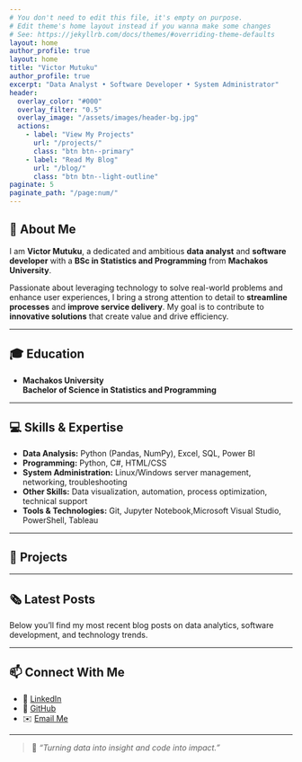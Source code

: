 ```yaml
---
# You don't need to edit this file, it's empty on purpose.
# Edit theme's home layout instead if you wanna make some changes
# See: https://jekyllrb.com/docs/themes/#overriding-theme-defaults
layout: home
author_profile: true
layout: home
title: "Victor Mutuku"
author_profile: true
excerpt: "Data Analyst • Software Developer • System Administrator"
header:
  overlay_color: "#000"
  overlay_filter: "0.5"
  overlay_image: "/assets/images/header-bg.jpg"
  actions:
    - label: "View My Projects"
      url: "/projects/"
      class: "btn btn--primary"
    - label: "Read My Blog"
      url: "/blog/"
      class: "btn btn--light-outline"
paginate: 5
paginate_path: "/page:num/"
---
```


## 👋 About Me

I am **Victor Mutuku**, a dedicated and ambitious **data analyst** and **software developer** with a **BSc in Statistics and Programming** from **Machakos University**.

Passionate about leveraging technology to solve real-world problems and enhance user experiences, I bring a strong attention to detail to **streamline processes** and **improve service delivery**. My goal is to contribute to **innovative solutions** that create value and drive efficiency.

---

## 🎓 Education

-  **Machakos University**  
  **Bachelor of Science in Statistics and Programming**  

---

## 💻 Skills & Expertise

-  **Data Analysis:** Python (Pandas, NumPy), Excel, SQL, Power BI  
-  **Programming:** Python, C#, HTML/CSS  
-  **System Administration:** Linux/Windows server management, networking, troubleshooting  
-  **Other Skills:** Data visualization, automation, process optimization, technical support  
-  **Tools & Technologies:** Git, Jupyter Notebook,Microsoft Visual Studio, PowerShell, Tableau

---

## 🚀 Projects


---

## 🗞️ Latest Posts

Below you’ll find my most recent blog posts on data analytics, software development, and technology trends.

---

## 📫 Connect With Me

- 💼 [LinkedIn](https://linkedin.com/in/yourprofile)  
- 🐙 [GitHub](https://github.com/Victor-Mutuku)  
- ✉️ [Email Me](vkiokomutuku@gmail.com)

---

> 🌟 *“Turning data into insight and code into impact.”*
